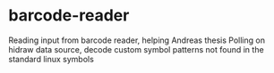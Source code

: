 # barcode-reader

Reading input from barcode reader, helping Andreas thesis
Polling on hidraw data source, decode custom symbol patterns not found in the standard linux symbols

